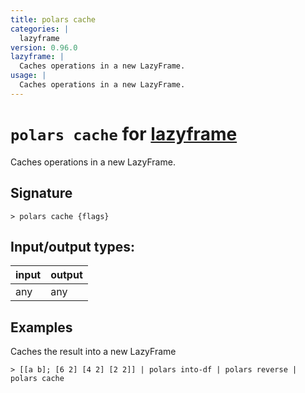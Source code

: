 ```yaml
---
title: polars cache
categories: |
  lazyframe
version: 0.96.0
lazyframe: |
  Caches operations in a new LazyFrame.
usage: |
  Caches operations in a new LazyFrame.
---
```

<!-- This file is automatically generated. Please edit the command in https://github.com/nushell/nushell instead. -->

# `polars cache` for [lazyframe](/commands/categories/lazyframe.md)

<div class='command-title'>Caches operations in a new LazyFrame.</div>

## Signature

```> polars cache {flags} ```


## Input/output types:

| input | output |
| ----- | ------ |
| any   | any    |

## Examples

Caches the result into a new LazyFrame
```nu
> [[a b]; [6 2] [4 2] [2 2]] | polars into-df | polars reverse | polars cache

```
